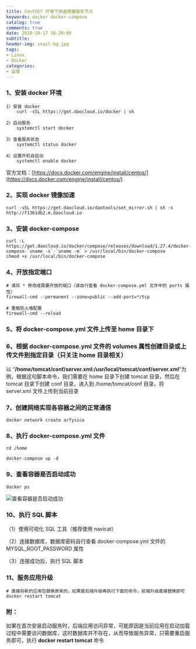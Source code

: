 ```yaml
---
title: CentOS7 环境下快速搭建服务节点
keywords: docker docker-compose
catalog: true
comments: true
date: 2020-10-17 16:20:00
subtitle: 
header-img: snail-bg.jpg
tags:
- Linux
- Docker
categories:
- 运维
---
```

### 1、安装 docker  环境

```shell
1）安装 docker
	curl -sSL https://get.daocloud.io/docker | sh

2）启动服务
	systemctl start docker
	
3）查看服务状态
	systemctl status docker
	
4）设置开机自启动
	systemctl enable docker
```

官方文档：[https://docs.docker.com/engine/install/centos/](https://docs.docker.com/engine/install/centos/)

### 2、实现 docker 镜像加速

```shell
curl -sSL https://get.daocloud.io/daotools/set_mirror.sh | sh -s http://f1361db2.m.daocloud.io
```

### 3、安装 docker-compose

```shell
curl -L https://get.daocloud.io/docker/compose/releases/download/1.27.4/docker-compose-`uname -s`-`uname -m` > /usr/local/bin/docker-compose
chmod +x /usr/local/bin/docker-compose
```

### 4、开放指定端口

```shell
# 请将 * 修改成需要开放的端口（请自行查看 docker-compose.yml 文件中的 ports 属性）
firewall-cmd --permanent --zone=public --add-port=*/tcp

# 重载防火墙配置
firewall-cmd --reload
```

### 5、将 docker-compose.yml 文件上传至 home 目录下

### 6、根据  docker-compose.yml 文件的 volumes 属性创建目录或上传文件到指定目录（只关注 home 目录相关）

以 “**/home/tomcat/conf/server.xml:/usr/local/tomcat/conf/server.xml**”为例，根据这句脚本命令，我们需要在 home 目录下创建 tomcat 目录，然后在 tomcat 目录下创建 conf 目录，进入到 /home/tomcat/conf 目录，将 server.xml 文件上传到当前目录

### 7、创建网络实现各容器之间的正常通信

```shell
docker network create arfysica
```

### 8、执行 docker-compose.yml 文件

```shell
cd /home

docker-compose up -d
```

### 9、查看容器是否启动成功

```shell
docker ps
```

![查看容器是否启动成功](查看容器是否启动成功.png)

### 10、执行 SQL 脚本

（1）使用可视化 SQL 工具（推荐使用 navicat）

（2）连接数据库，数据库密码自行查看 docker-compose.yml 文件的 MYSQL_ROOT_PASSWORD 属性

（3）连接成功后，执行 SQL 脚本

### 11、服务应用升级

```shell
# 直接将新的应用包替换原来的，如果是后端升级再执行下面的命令，前端升级直接替换即可
docker restart tomcat
```

### 附：

如果在首次安装启动服务时，后端应用访问异常，可能原因是当前应用在启动加载过程中需要访问数据库，这时数据库并不存在，从而导致服务异常，只需要重启服务即可，执行 **docker restart tomcat** 命令

